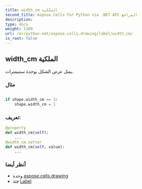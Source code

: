 ```yaml
---
title: width_cm الملكية
second_title: Aspose.Cells for Python via .NET API المراجع
description:
type: docs
weight: 1160
url: /ar/python-net/aspose.cells.drawing/label/width_cm/
is_root: false
---
```

##  width_cm الملكية

يمثل عرض الشكل بوحدة سنتيمترات.

###  مثال

```python

if shape.width_cm == 3:
    shape.width_cm = 1

```
###  تعريف:
```python
@property
def width_cm(self):
    ...
@width_cm.setter
def width_cm(self, value):
    ...
```

###  أنظر أيضا
* وحدة [aspose.cells.drawing](../../)
* فئة [Label](/cells/ar/python-net/aspose.cells.drawing/label)
